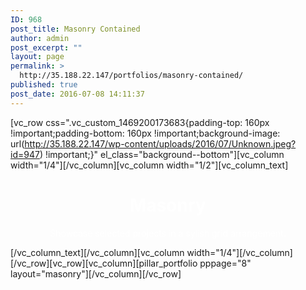 ```yaml
---
ID: 968
post_title: Masonry Contained
author: admin
post_excerpt: ""
layout: page
permalink: >
  http://35.188.22.147/portfolios/masonry-contained/
published: true
post_date: 2016-07-08 14:11:37
---
```

[vc_row css=".vc_custom_1469200173683{padding-top: 160px !important;padding-bottom: 160px !important;background-image: url(http://35.188.22.147/wp-content/uploads/2016/07/Unknown.jpeg?id=947) !important;}" el_class="background--bottom"][vc_column width="1/4"][/vc_column][vc_column width="1/2"][vc_column_text]
<h1 style="text-align: center;"><span style="color: #ffffff;">Masonry</span></h1>
<p class="lead" style="text-align: center;"><span style="color: #ffffff;">Showcase selected projects in a sylish grid arrangement.</span></p>
[/vc_column_text][/vc_column][vc_column width="1/4"][/vc_column][/vc_row][vc_row][vc_column][pillar_portfolio pppage="8" layout="masonry"][/vc_column][/vc_row]